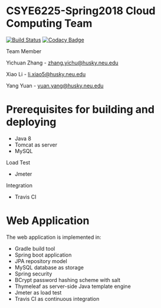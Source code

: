 # CSYE6225-Spring2018 Cloud Computing Team

[![Build Status](https://travis-ci.com/YichuanZhang/csye6225-spring2018.svg?token=tKA3sSWpCQ9Gbyx5A8dJ&branch=master)](https://travis-ci.com/YichuanZhang/csye6225-spring2018)
[![Codacy Badge](https://api.codacy.com/project/badge/Grade/36cbec36e60049c39a1c9319714b8dee)](https://www.codacy.com/app/YichuanZhang/csye6225-spring2018?utm_source=github.com&amp;utm_medium=referral&amp;utm_content=YichuanZhang/csye6225-spring2018&amp;utm_campaign=Badge_Grade)
<p>Team Member<p>

Yichuan Zhang  -  zhang.yichu@husky.neu.edu

Xiao Li  -  li.xiao5@husky.neu.edu

Yang Yuan  -  yuan.yang@husky.neu.edu


# Prerequisites for building and deploying
<ul>
  <li>Java 8</li>
  <li>Tomcat as server</li>
  <li>MySQL</li>
</ul>
<p>Load Test</p>
<ul>
  <li>Jmeter</li>
</ul>
<p>Integration</p>
<ul>
  <li>Travis CI</li>
</ul>

# Web Application
<p>The web application is implemented in:</p>
<ul>
  <li>Gradle build tool</li>
  <li>Spring boot application</li>
  <li>JPA repository model</li>
  <li>MySQL database as storage</li>
  <li>Spring security</li>
  <li> BCrypt password hashing scheme with salt</li>
  <li>Thymeleaf as server-side Java template engine</li>
  <li>Jmeter as load test</li>
  <li>Travis CI as continuous integration</li>
